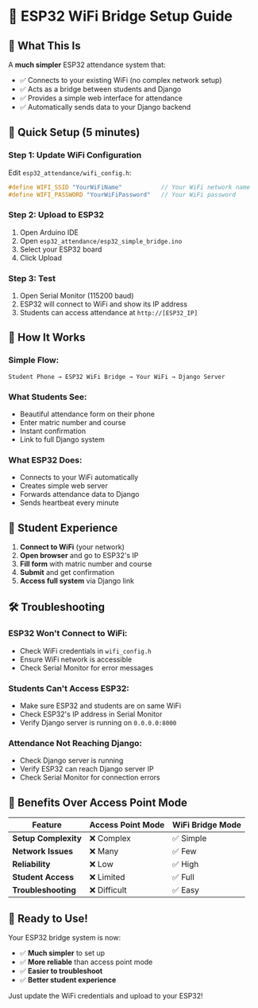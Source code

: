 # 🌉 ESP32 WiFi Bridge Setup Guide

## 🎯 **What This Is**
A **much simpler** ESP32 attendance system that:
- ✅ Connects to your existing WiFi (no complex network setup)
- ✅ Acts as a bridge between students and Django
- ✅ Provides a simple web interface for attendance
- ✅ Automatically sends data to your Django backend

## 🚀 **Quick Setup (5 minutes)**

### **Step 1: Update WiFi Configuration**
Edit `esp32_attendance/wifi_config.h`:
```cpp
#define WIFI_SSID "YourWiFiName"           // Your WiFi network name
#define WIFI_PASSWORD "YourWiFiPassword"   // Your WiFi password
```

### **Step 2: Upload to ESP32**
1. Open Arduino IDE
2. Open `esp32_attendance/esp32_simple_bridge.ino`
3. Select your ESP32 board
4. Click Upload

### **Step 3: Test**
1. Open Serial Monitor (115200 baud)
2. ESP32 will connect to WiFi and show its IP address
3. Students can access attendance at `http://[ESP32_IP]`

## 🔧 **How It Works**

### **Simple Flow:**
```
Student Phone → ESP32 WiFi Bridge → Your WiFi → Django Server
```

### **What Students See:**
- Beautiful attendance form on their phone
- Enter matric number and course
- Instant confirmation
- Link to full Django system

### **What ESP32 Does:**
- Connects to your WiFi automatically
- Creates simple web server
- Forwards attendance data to Django
- Sends heartbeat every minute

## 📱 **Student Experience**

1. **Connect to WiFi** (your network)
2. **Open browser** and go to ESP32's IP
3. **Fill form** with matric number and course
4. **Submit** and get confirmation
5. **Access full system** via Django link

## 🛠️ **Troubleshooting**

### **ESP32 Won't Connect to WiFi:**
- Check WiFi credentials in `wifi_config.h`
- Ensure WiFi network is accessible
- Check Serial Monitor for error messages

### **Students Can't Access ESP32:**
- Make sure ESP32 and students are on same WiFi
- Check ESP32's IP address in Serial Monitor
- Verify Django server is running on `0.0.0.0:8000`

### **Attendance Not Reaching Django:**
- Check Django server is running
- Verify ESP32 can reach Django server IP
- Check Serial Monitor for connection errors

## 🎉 **Benefits Over Access Point Mode**

| Feature | Access Point Mode | WiFi Bridge Mode |
|---------|------------------|------------------|
| **Setup Complexity** | ❌ Complex | ✅ Simple |
| **Network Issues** | ❌ Many | ✅ Few |
| **Reliability** | ❌ Low | ✅ High |
| **Student Access** | ❌ Limited | ✅ Full |
| **Troubleshooting** | ❌ Difficult | ✅ Easy |

## 🚀 **Ready to Use!**

Your ESP32 bridge system is now:
- ✅ **Much simpler** to set up
- ✅ **More reliable** than access point mode
- ✅ **Easier to troubleshoot**
- ✅ **Better student experience**

Just update the WiFi credentials and upload to your ESP32!
